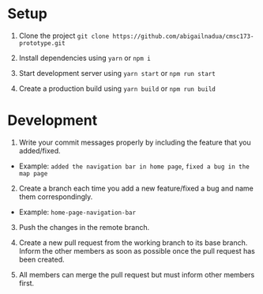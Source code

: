 # Setup

1. Clone the project `git clone https://github.com/abigailnadua/cmsc173-prototype.git`

2. Install dependencies using `yarn` or `npm i`

3. Start development server using `yarn start` or `npm run start`

4. Create a production build using `yarn build` or `npm run build`

# Development

1. Write your commit messages properly by including the feature that you added/fixed.

- Example: `added the navigation bar in home page`, `fixed a bug in the map page`

2. Create a branch each time you add a new feature/fixed a bug and name them correspondingly.

- Example: `home-page-navigation-bar`

3. Push the changes in the remote branch.

4. Create a new pull request from the working branch to its base branch. Inform the other members as soon as possible once the pull request has been created.

5. All members can merge the pull request but must inform other members first.
